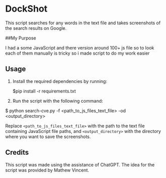 # DockShot

This script searches for any words in the text file and takes screenshots of the search results on Google.

##My Purpose

I had a some JavaScript and there version around 100+ js file so to look each of them manually is tricky so i made script to do my work easier

## Usage

1. Install the required dependencies by running:

   $pip install -r requirements.txt
   
2. Run the script with the following command:
   
  $ python search-cve.py -f <path_to_js_files_text_file> -od <output_directory>

Replace `<path_to_js_files_text_file>` with the path to the text file containing JavaScript file paths, and `<output_directory>` with the directory where you want to save the screenshots.



## Credits

This script was made using the assistance of ChatGPT. The idea for the script was provided by Mathew Vincent.
